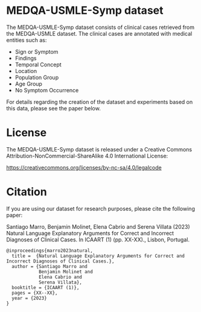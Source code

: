 # MEDQA-USMLE-Symp dataset

The MEDQA-USMLE-Symp dataset consists of clinical cases retrieved from the MEDQA-USMLE dataset. The clinical cases are annotated with medical entities such as:
 - Sign or Symptom
 - Findings
 - Temporal Concept
 - Location
 - Population Group
 - Age Group
 - No Symptom Occurrence

For details regarding the creation of the dataset and experiments based on this data, please see the paper below.

  
# License

The MEDQA-USMLE-Symp dataset is released under a Creative Commons Attribution-NonCommercial-ShareAlike 4.0 International License:

https://creativecommons.org/licenses/by-nc-sa/4.0/legalcode

# Citation

If you are using our dataset for research purposes, please cite the following
paper:

Santiago Marro, Benjamin Molinet, Elena Cabrio and Serena Villata (2023) Natural Language Explanatory Arguments for Correct and Incorrect
Diagnoses of Clinical Cases. In ICAART (1) (pp. XX-XX)., Lisbon, Portugal.

```
@inproceedings{marro2023natural,
  title =  {Natural Language Explanatory Arguments for Correct and Incorrect Diagnoses of Clinical Cases.},
  author = {Santiago Marro and 
            Benjamin Molinet and
            Elena Cabrio and
            Serena Villata},
  booktitle = {ICAART (1)},
  pages = {XX--XX},
  year = {2023}
}
```
